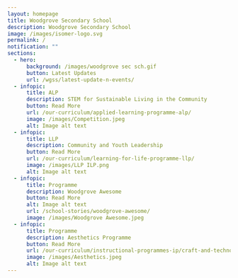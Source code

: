 ```yaml
---
layout: homepage
title: Woodgrove Secondary School
description: Woodgrove Secondary School
image: /images/isomer-logo.svg
permalink: /
notification: ""
sections:
  - hero:
      background: /images/woodgrove sec sch.gif
      button: Latest Updates
      url: /wgss/latest-update-n-events/
  - infopic:
      title: ALP
      description: STEM for Sustainable Living in the Community
      button: Read More
      url: /our-curriculum/applied-learning-programme-alp/
      image: /images/Competition.jpeg
      alt: Image alt text
  - infopic:
      title: LLP
      description: Community and Youth Leadership
      button: Read More
      url: /our-curriculum/learning-for-life-programme-llp/
      image: /images/LLP ILP.png
      alt: Image alt text
  - infopic:
      title: Programme
      description: Woodgrove Awesome
      button: Read More
      alt: Image alt text
      url: /school-stories/woodgrove-awesome/
      image: /images/Woodgrove Awesome.jpeg
  - infopic:
      title: Programme
      description: Aesthetics Programme
      button: Read More
      url: /our-curriculum/instructional-programmes-ip/craft-and-technology
      image: /images/Aesthetics.jpeg
      alt: Image alt text
---
```


